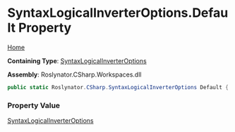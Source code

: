 # SyntaxLogicalInverterOptions\.Default Property

[Home](../../../../README.md)

**Containing Type**: [SyntaxLogicalInverterOptions](../README.md)

**Assembly**: Roslynator\.CSharp\.Workspaces\.dll

```csharp
public static Roslynator.CSharp.SyntaxLogicalInverterOptions Default { get; }
```

### Property Value

[SyntaxLogicalInverterOptions](../README.md)

